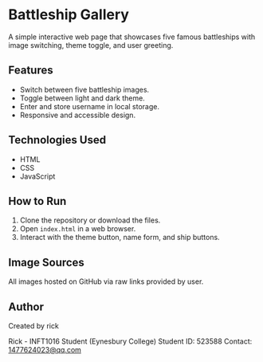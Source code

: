 # Battleship Gallery

A simple interactive web page that showcases five famous battleships with image switching, theme toggle, and user greeting.

## Features

- Switch between five battleship images.
- Toggle between light and dark theme.
- Enter and store username in local storage.
- Responsive and accessible design.

## Technologies Used

- HTML
- CSS
- JavaScript

## How to Run

1. Clone the repository or download the files.
2. Open `index.html` in a web browser.
3. Interact with the theme button, name form, and ship buttons.

## Image Sources

All images hosted on GitHub via raw links provided by user.

## Author

Created by rick


Rick - INFT1016 Student (Eynesbury College)
Student ID: 523588
Contact: [1477624023@qq.com](mailto:1477624023@qq.com)
